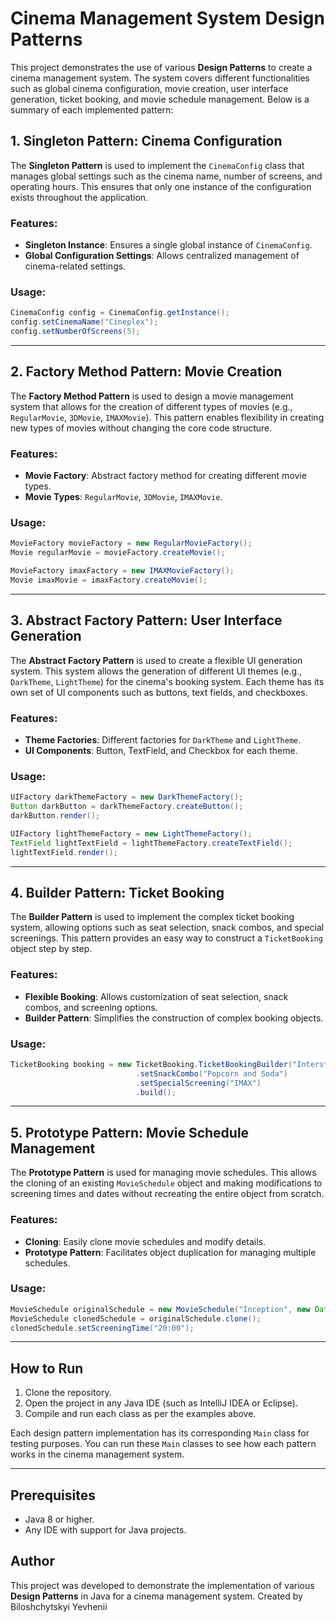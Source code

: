 # Cinema Management System Design Patterns

This project demonstrates the use of various **Design Patterns** to create a cinema management system. The system covers different functionalities such as global cinema configuration, movie creation, user interface generation, ticket booking, and movie schedule management. Below is a summary of each implemented pattern:

## 1. **Singleton Pattern: Cinema Configuration**
The **Singleton Pattern** is used to implement the `CinemaConfig` class that manages global settings such as the cinema name, number of screens, and operating hours. This ensures that only one instance of the configuration exists throughout the application.

### Features:
- **Singleton Instance**: Ensures a single global instance of `CinemaConfig`.
- **Global Configuration Settings**: Allows centralized management of cinema-related settings.

### Usage:
```java
CinemaConfig config = CinemaConfig.getInstance();
config.setCinemaName("Cineplex");
config.setNumberOfScreens(5);
```

---

## 2. **Factory Method Pattern: Movie Creation**
The **Factory Method Pattern** is used to design a movie management system that allows for the creation of different types of movies (e.g., `RegularMovie`, `3DMovie`, `IMAXMovie`). This pattern enables flexibility in creating new types of movies without changing the core code structure.

### Features:
- **Movie Factory**: Abstract factory method for creating different movie types.
- **Movie Types**: `RegularMovie`, `3DMovie`, `IMAXMovie`.

### Usage:
```java
MovieFactory movieFactory = new RegularMovieFactory();
Movie regularMovie = movieFactory.createMovie();

MovieFactory imaxFactory = new IMAXMovieFactory();
Movie imaxMovie = imaxFactory.createMovie();
```

---

## 3. **Abstract Factory Pattern: User Interface Generation**
The **Abstract Factory Pattern** is used to create a flexible UI generation system. This system allows the generation of different UI themes (e.g., `DarkTheme`, `LightTheme`) for the cinema's booking system. Each theme has its own set of UI components such as buttons, text fields, and checkboxes.

### Features:
- **Theme Factories**: Different factories for `DarkTheme` and `LightTheme`.
- **UI Components**: Button, TextField, and Checkbox for each theme.

### Usage:
```java
UIFactory darkThemeFactory = new DarkThemeFactory();
Button darkButton = darkThemeFactory.createButton();
darkButton.render();

UIFactory lightThemeFactory = new LightThemeFactory();
TextField lightTextField = lightThemeFactory.createTextField();
lightTextField.render();
```

---

## 4. **Builder Pattern: Ticket Booking**
The **Builder Pattern** is used to implement the complex ticket booking system, allowing options such as seat selection, snack combos, and special screenings. This pattern provides an easy way to construct a `TicketBooking` object step by step.

### Features:
- **Flexible Booking**: Allows customization of seat selection, snack combos, and screening options.
- **Builder Pattern**: Simplifies the construction of complex booking objects.

### Usage:
```java
TicketBooking booking = new TicketBooking.TicketBookingBuilder("Interstellar", "A12")
                            .setSnackCombo("Popcorn and Soda")
                            .setSpecialScreening("IMAX")
                            .build();
```

---

## 5. **Prototype Pattern: Movie Schedule Management**
The **Prototype Pattern** is used for managing movie schedules. This allows the cloning of an existing `MovieSchedule` object and making modifications to screening times and dates without recreating the entire object from scratch.

### Features:
- **Cloning**: Easily clone movie schedules and modify details.
- **Prototype Pattern**: Facilitates object duplication for managing multiple schedules.

### Usage:
```java
MovieSchedule originalSchedule = new MovieSchedule("Inception", new Date(), "18:00");
MovieSchedule clonedSchedule = originalSchedule.clone();
clonedSchedule.setScreeningTime("20:00");
```

---

## How to Run

1. Clone the repository.
2. Open the project in any Java IDE (such as IntelliJ IDEA or Eclipse).
3. Compile and run each class as per the examples above.

Each design pattern implementation has its corresponding `Main` class for testing purposes. You can run these `Main` classes to see how each pattern works in the cinema management system.

---

## Prerequisites
- Java 8 or higher.
- Any IDE with support for Java projects.

## Author
This project was developed to demonstrate the implementation of various **Design Patterns** in Java for a cinema management system.
Created by Biloshchytskyi Yevhenii
